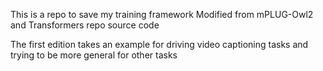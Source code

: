 This is a repo to save my training framework
Modified from mPLUG-Owl2 and Transformers repo source code

The first edition takes an example for driving video captioning tasks and trying to be more general for other tasks